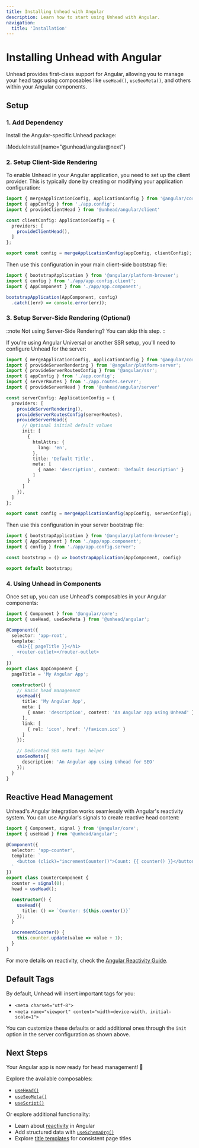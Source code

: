 ```yaml
---
title: Installing Unhead with Angular
description: Learn how to start using Unhead with Angular.
navigation:
  title: 'Installation'
---
```


# Installing Unhead with Angular

Unhead provides first-class support for Angular, allowing you to manage your head tags using composables like `useHead()`, `useSeoMeta()`, and others within your Angular components.

## Setup

### 1. Add Dependency

Install the Angular-specific Unhead package:

:ModuleInstall{name="@unhead/angular@next"}

### 2. Setup Client-Side Rendering

To enable Unhead in your Angular application, you need to set up the client provider. This is typically done by creating or modifying your application configuration:

```ts {3,7} [src/app/app.config.client.ts]
import { mergeApplicationConfig, ApplicationConfig } from '@angular/core';
import { appConfig } from './app.config';
import { provideClientHead } from '@unhead/angular/client'

const clientConfig: ApplicationConfig = {
  providers: [
    provideClientHead(),
  ]
};

export const config = mergeApplicationConfig(appConfig, clientConfig);
```

Then use this configuration in your main client-side bootstrap file:

```ts [src/main.ts]
import { bootstrapApplication } from '@angular/platform-browser';
import { config } from './app/app.config.client';
import { AppComponent } from './app/app.component';

bootstrapApplication(AppComponent, config)
  .catch((err) => console.error(err));
```

### 3. Setup Server-Side Rendering (Optional)

::note
Not using Server-Side Rendering? You can skip this step.
::

If you're using Angular Universal or another SSR setup, you'll need to configure Unhead for the server:

```ts [src/app/app.config.server.ts]
import { mergeApplicationConfig, ApplicationConfig } from '@angular/core';
import { provideServerRendering } from '@angular/platform-server';
import { provideServerRoutesConfig } from '@angular/ssr';
import { appConfig } from './app.config';
import { serverRoutes } from './app.routes.server';
import { provideServerHead } from '@unhead/angular/server'

const serverConfig: ApplicationConfig = {
  providers: [
    provideServerRendering(),
    provideServerRoutesConfig(serverRoutes),
    provideServerHead({
      // Optional initial default values
      init: [
        {
          htmlAttrs: {
            lang: 'en',
          },
          title: 'Default Title',
          meta: [
            { name: 'description', content: 'Default description' }
          ]
        }
      ]
    }),
  ]
};

export const config = mergeApplicationConfig(appConfig, serverConfig);
```

Then use this configuration in your server bootstrap file:

```ts [src/main.server.ts]
import { bootstrapApplication } from '@angular/platform-browser';
import { AppComponent } from './app/app.component';
import { config } from './app/app.config.server';

const bootstrap = () => bootstrapApplication(AppComponent, config)

export default bootstrap;
```

### 4. Using Unhead in Components

Once set up, you can use Unhead's composables in your Angular components:

```ts [src/app/app.component.ts]
import { Component } from '@angular/core';
import { useHead, useSeoMeta } from '@unhead/angular';

@Component({
  selector: 'app-root',
  template: `
    <h1>{{ pageTitle }}</h1>
    <router-outlet></router-outlet>
  `
})
export class AppComponent {
  pageTitle = 'My Angular App';

  constructor() {
    // Basic head management
    useHead({
      title: 'My Angular App',
      meta: [
        { name: 'description', content: 'An Angular app using Unhead' }
      ],
      link: [
        { rel: 'icon', href: '/favicon.ico' }
      ]
    });

    // Dedicated SEO meta tags helper
    useSeoMeta({
      description: 'An Angular app using Unhead for SEO'
    });
  }
}
```

## Reactive Head Management

Unhead's Angular integration works seamlessly with Angular's reactivity system. You can use Angular's signals to create reactive head content:

```ts [src/app/counter.component.ts]
import { Component, signal } from '@angular/core';
import { useHead } from '@unhead/angular';

@Component({
  selector: 'app-counter',
  template: `
    <button (click)="incrementCounter()">Count: {{ counter() }}</button>
  `
})
export class CounterComponent {
  counter = signal(0);
  head = useHead();

  constructor() {
    useHead({
      title: () => `Counter: ${this.counter()}`
    });
  }

  incrementCounter() {
    this.counter.update(value => value + 1);
  }
}
```

For more details on reactivity, check the [Angular Reactivity Guide](/docs/angular/guides/reactivity).

## Default Tags

By default, Unhead will insert important tags for you:

- `<meta charset="utf-8">`
- `<meta name="viewport" content="width=device-width, initial-scale=1">`

You can customize these defaults or add additional ones through the `init` option in the server configuration as shown above.

## Next Steps

Your Angular app is now ready for head management! 🎉

Explore the available composables:
- [`useHead()`](/docs/api/use-head)
- [`useSeoMeta()`](/docs/api/use-seo-meta)
- [`useScript()`](/docs/api/use-script)

Or explore additional functionality:
- Learn about [reactivity](/docs/angular/guides/reactivity) in Angular
- Add structured data with [`useSchemaOrg()`](/docs/api/use-schema-org)
- Explore [title templates](/docs/guides/titles) for consistent page titles

